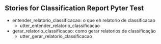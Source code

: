 ## Stories for Classification Report Pyter Test
* entender_relatorio_classificacao: o que eh relatorio de classificacao
	 - utter_entender_relatorio_classificacao
* gerar_relatorio_classificacao: como gerar relatorios de classificação
	 - utter_gerar_relatorio_classificacao

